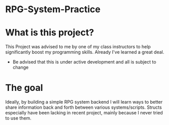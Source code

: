 # RPG-System-Practice
# What is this project?
This Project was advised to me by one of my class 
instructors to help significantly boost my
programming skills. 
Already I've learned a great deal.
* Be advised that this is under active development and all is subject to change

# The goal
Ideally, by building a simple RPG system backend I will
learn ways to better share information back and forth between
various systems/scripts. Structs especially have been lacking
in recent project, mainly because I never tried to use them.
